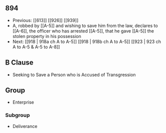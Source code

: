 ## 894
- Previous: [[613]] [[926]] [[939]] 
- A, robbed by [[A-5]] and wishing to save him from the law, declares to [[A-6]], the officer who has arrested [[A-5]], that he gave [[A-5]] the stolen property in his possession
- Next: [[918 | 918a ch A to A-5]] [[918 | 918b ch A to A-5]] [[923 | 923 ch A to A-5 &amp; A-5 to A-8]] 

## B Clause
- Seeking to Save a Person who is Accused of Transgression

## Group
- Enterprise

### Subgroup
- Deliverance

